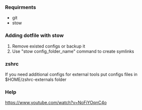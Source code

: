 ### Requirments

- git
- stow

### Adding dotfile with stow

1. Remove existed configs or backup it
2. Use "stow config_folder_name" command to create symlinks

### zshrc

If you need additional configs for external tools
put configs files in $HOME/zshrc-externals folder

### Help

https://www.youtube.com/watch?v=NoFiYOqnC4o
